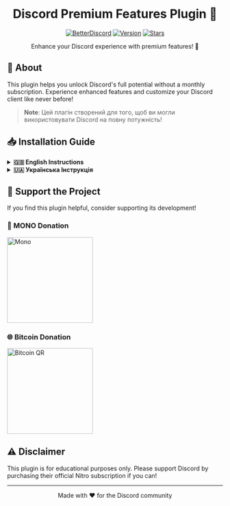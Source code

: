 <div align="center">

# Discord Premium Features Plugin 🌟

[![BetterDiscord](https://img.shields.io/badge/BetterDiscord-3e82e5?style=for-the-badge&logo=discord&logoColor=white)](https://betterdiscord.app/)
[![Version](https://img.shields.io/badge/Version-1.3.0-red?style=for-the-badge)](https://github.com/Arsen3241/DiscordNitroFree/releases/tag/v1.3.0)
[![Stars](https://img.shields.io/badge/Stars-⭐️_If_You_Like_It!-yellow?style=for-the-badge)](https://github.com/Arsen3241/DiscordNitroFree)

Enhance your Discord experience with premium features! 🚀
</div>

## 🌈 About

This plugin helps you unlock Discord's full potential without a monthly subscription. Experience enhanced features and customize your Discord client like never before!

> **Note**: Цей плагін створений для того, щоб ви могли використовувати Discord на повну потужність!

## 📥 Installation Guide

<details>
<summary><b>🇬🇧 English Instructions</b></summary>

1. Download and install [BetterDiscord](https://betterdiscord.app/)
2. Download the [plugin (v1.3.0)](https://github.com/Arsen3241/DiscordNitroFree/releases/tag/v1.3.0)
3. Open Discord settings and navigate to the `plugins` folder
4. Move the downloaded plugin to the plugins folder
5. Enable the plugin in BetterDiscord settings

</details>

<details>
<summary><b>🇺🇦 Українська Інструкція</b></summary>

1. Завантажте та встановіть [BetterDiscord](https://betterdiscord.app/)
2. Завантажте [плагін (v1.3.0)](https://github.com/Arsen3241/DiscordNitroFree/releases/tag/v1.3.0)
3. Відкрийте налаштування Discord та перейдіть до папки `plugins`
4. Перемістіть завантажений плагін до папки plugins
5. Активуйте плагін у налаштуваннях BetterDiscord

</details>

## 💝 Support the Project

If you find this plugin helpful, consider supporting its development!

### 🏦 MONO Donation
<a href="https://send.monobank.ua/jar/5mHf9fj1DE">
  <img src="https://githubphoto.s3.ap-northeast-1.amazonaws.com/download.jpeg" alt="Mono" width="200">
</a>

### 🌐 Bitcoin Donation
<img src="https://discordnitro.s3.ap-northeast-1.amazonaws.com/-2147483648_-213465.jpg" alt="Bitcoin QR" width="200">

## ⚠️ Disclaimer

This plugin is for educational purposes only. Please support Discord by purchasing their official Nitro subscription if you can!

---
<div align="center">
Made with ❤️ for the Discord community
</div>